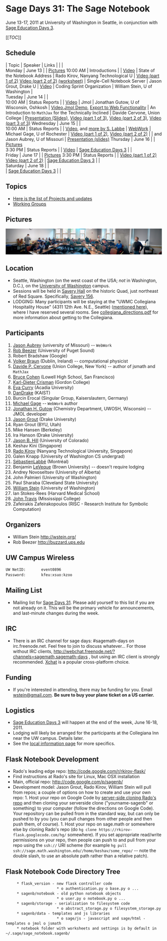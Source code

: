 

# Sage Days 31: The Sage Notebook

June 13-17, 2011 at University of Washington in Seattle, in conjunction with <a href="/education3">Sage Education Days 3</a>. 

[[_TOC_]] 


## Schedule
  |  Topic  |  Speaker  |  Links 
  |   |   |  
 Monday           |  June 13     |    |  <a class="https" href="https://picasaweb.google.com/wstein/20060613Sagedays31Day1">Pictures</a> 
 10:00 AM  |  Introductions                  |     |   <a class="http" href="http://tinyurl.com/427tye5">Video</a> 
           |  State of the Notebook Address  |  Rado Kirov, Nanyang Technological U      |  <a class="http" href="http://tinyurl.com/44fgkkf">Video (part 1 of 2)</a> <a class="http" href="http://tinyurl.com/3q2gkxr">Video (part 2 of 2)</a> <a class="http" href="http://flask.sagenb.org/home/pub/85/">(worksheet)</a>
           |  Single-Cell Notebook Server    |  Jason Grout, Drake U                     |  <a class="http" href="http://tinyurl.com/6f7sm97">Video</a>
           |  Coding Sprint Organization     |  William Stein, U of Washington           |  
 Tuesday          |  June 14     |   |  
 10:00 AM  |  Status Reports                 |                                           |  <a class="http" href="http://tinyurl.com/4y3vxnx">Video</a> 
   |  Jmol                           |  Jonathan Gutow, U of Wisconsin, Oshkosh  |  <a class="http" href="http://tinyurl.com/3e9f2g3">Video</a>,<a class="http" href="http://www.uwosh.edu/faculty_staff/gutow/Jmol_Web_Page_Maker/Examples/Jmol_Demo.html">Jmol Demo</a>, <a class="http" href="http://www.uwosh.edu/faculty_staff/gutow/Jmol_Web_Page_Maker/Export_to_web_tutorial.shtml">Export to Web Functionality</a> 
           |  An Introduction to `MathJax` for the Technically Inclined  |  Davide Cervone, Union College   |  <a class="http" href="http://www.math.union.edu/locate/Cervone/talks/2011-06-14.sagedays/">Presentation (Slides)</a>, <a class="http" href="http://tinyurl.com/68gjhl7">Video (part 1 of 3)</a>, <a class="http" href="http://tinyurl.com/6c8rdhb">Video (part 2 of 3)</a>, <a class="http" href="http://tinyurl.com/6xy9txh">Video (part 3 of 3)</a> 
 Wednesday        |  June 15     |   |  
 10:00 AM  |  Status Reports                 |                                           |  <a class="http" href="http://tinyurl.com/3hubsen">Video</a>, and <a class="http" href="http://tinyurl.com/4xc5pfy">more by S. Labbe</a> 
           |  <a class="http" href="http://webwork.maa.org/">WebWork</a>                      |  Michael Gage, U of Rochester             |  <a class="http" href="http://tinyurl.com/3od5c32">Video (part 1 of 2)</a>, <a class="http" href="http://tinyurl.com/43rlawt">Video (part 2 of 2)</a>
           |                                 |  and Jason Aubrey, U of Missouri          | <a href="days31/2011_06_15_sage.pdf">Presentation (slides)</a> 
 Thursday  |  June 16  |   |  <a class="https" href="https://picasaweb.google.com/wstein/20110616Sagedays31Day4">Pictures</a>  
  3:30 PM  |  Status Reports                 |    |   <a class="http" href="http://tinyurl.com/3jsht4q">Video</a> 
           |  <a class="http" href="http://wiki.sagemath.org/education3">Sage Education Days 3</a>  |    |  
 Friday  |  June 17  |   |  <a class="https" href="https://picasaweb.google.com/wstein/20110617Sd31Day5">Pictures</a> 
  3:30 PM  |  Status Reports                 |    |  <a class="http" href="http://tinyurl.com/3fbzd8q">Video (part 1 of 2)</a>  <a class="http" href="http://tinyurl.com/3o7zahf">Video (part 2 of 2)</a> 
           |  <a class="http" href="http://wiki.sagemath.org/education3">Sage Education Days 3</a>  |    |  
 Saturday  |  June 18  |   |  
           |  <a class="http" href="http://wiki.sagemath.org/education3">Sage Education Days 3</a>  |    |  


## Topics

* <a href="/days31/projects">Here is the list of Projects and updates</a> 
* <a href="/days31/workinggroups">Working Groups</a> 

## Pictures

![days31/sd31-savery-2011-06-16.jpg](days31/sd31-savery-2011-06-16.jpg) 


## Location

* Seattle, Washington (on the west coast of the USA; *not* in Washington, D.C.), on the <a class="http" href="http://www.washington.edu/">University of Washington</a> campus. 
* Sessions will be held in <a class="http" href="http://www.washington.edu/maps/?l=SAV">Savery Hall</a> on the historic Quad, just northeast of Red Square.  Specifically, <a class="http" href="http://www.css.washington.edu/room/SAV+156">Savery 156</a>. 
* LODGING: Many participants will be staying at the "UWMC Collegiana Hospitality House" (4311 12th Ave. N.E., Seattle)  (<a class="http" href="http://uwmedicine.washington.edu/Patient-Care/Locations/UWMC/Patient-Family-Resources/Pages/Patient-Family-Housing.aspx">mentioned here</a>), where I have reserved several rooms.  See <a href="days31/collegiana_directions.pdf">collegiana_directions.pdf</a> for more information about getting to the Collegiana. 

## Participants

1. <a class="http" href="http://www.math.missouri.edu/personnel/other/aubreyj.html">Jason Aubrey</a> (university of Missouri) -- `WebWork` 
1. <a class="http" href="http://buzzard.ups.edu/">Rob Beezer</a> (University of Puget Sound)  
1. Robert Bradshaw (Google)  
1. <a class="https" href="https://profiles.google.com/vbraun.name/about">Volker Braun</a> (Dublin, Ireland) -- computational physicist 
1. <a class="http" href="http://www.math.union.edu/~dpvc/">Davide P. Cervone</a> (Union College, New York) -- author of jsmath and `MathJax` 
1. <a class="http" href="http://www.cgl.ucsf.edu/home/bic">Bruce Cohen</a> (Lowell High School, San Francisco) 
1. <a class="http" href="http://www.math.gordon.edu/~kcrisman/">Karl-Dieter Crisman</a> (Gordon College) 
1. <a class="http" href="http://www.acadiau.ca/~ecurry">Eva Curry</a> (Acadia University) 
1. <a href="/DanDrake">DanDrake</a> (KAIST) 
1. Burcin Erocal (Singular Group, Kaiserslautern, Germany) 
1. <a class="http" href="http://webhost.math.rochester.edu/gage/bio">Michael Gage</a> -- `WebWork` author 
1. <a class="http" href="http://www.uwosh.edu/facstaff/gutow/">Jonathan H. Gutow</a> (Chemistry Department, UWOSH, Wisconsin)  -- JMOL developer 
1. <a class="http" href="http://artsci.drake.edu/grout/doku.php/">Jason Grout</a> (Drake University) 
1. Ryan Grout (BYU, Utah) 
1. Mike Hansen (Berkeley) 
1. Ira Hanson (Drake University) 
1. <a class="http" href="http://www.jasonbhill.com">Jason B. Hill</a> (University of Colorado) 
1. Keshav Kini (Singapore) 
1. <a class="http" href="http://radokirov.com/">Rado Kirov</a> (Nanyang Technological University, Singapore) 
1. Galen Knapp (University of Washington CS undergrad) 
1. <a href="/S%C3%A9bastienLabb%C3%A9">SébastienLabbé</a> (Montréal) 
1. Benjamin <a href="/LeVeque">LeVeque</a> (Brown University) -- doesn't require lodging 
1. Andrey Novoseltsev (University of Alberta) 
1. John Palmieri (University of Washington) 
1. Paul Sharaba (Cleveland State University) 
1. <a class="http" href="http://wstein.org/">William Stein</a> (University of Washington) 
1. Ian Stokes-Rees (Harvard Medical School) 
1. <a class="http" href="http://www.mc.edu/faculty/travis">John Travis</a> (Mississippi College) 
1. Zafeirakis Zafeirakopoulos (RISC - Research Institute for Symbolic Computation) 

## Organizers

* William Stein <a class="http" href="http://wstein.org/">http://wstein.org/</a> 
* Rob Beezer <a class="http" href="http://buzzard.ups.edu">http://buzzard.ups.edu</a> 

## UW Campus Wireless


```txt
UW NetID:       event0896
Password:       kfeu:xsuo:kzoo
```

## Mailing List

* Mailing list for <a class="http" href="http://groups.google.com/group/sagedays31">Sage Days 31</a>.  Please add yourself to this list if you are not already on it.  This will be the primary vehicle for announcements, and last-minute changes during the week. 

## IRC

* There is an IRC channel for sage days: #sagemath-days on irc.freenode.net. Feel free to join to discuss whatever...   For those without IRC clients, <a href="http://webchat.freenode.net/?channels=sagemath,sagemath-days">http://webchat.freenode.net/?channels=sagemath,sagemath-days</a> , but using an IRC client is strongly recommended. <a class="http" href="http://xchat.org/">Xchat</a> is a popular cross-platform choice. 

## Funding

* If you're interested in attending, there may be funding for you.   Email <a href="mailto:wstein@gmail.com">wstein@gmail.com</a>.  **Be sure to buy your plane ticket on a US carrier.** 

## Logistics

* <a href="/education3">Sage Education Days 3</a> will happen at the end of the week, June 16-18, 2011. 
* Lodging will likely be arranged for the participants at the Collegiana Inn near the UW campus.  Details later. 
* See the <a href="/uw-local-info">local information page</a> for more specifics. 

## Flask Notebook Development

   * Rado's leading edge repo:  <a class="http" href="http://code.google.com/r/rkirov-flask/">http://code.google.com/r/rkirov-flask/</a> 
   * Find instructions at Rado's site for Linux, Mac OSX installation 
   * Main, official repo: <a class="http" href="http://code.google.com/p/sagenb/">http://code.google.com/p/sagenb/</a> 
   * Development model:  Jason Grout, Rado Kirov, William Stein will pull from repos; a couple of options on how to create and use your own repo: 
         1. Host your repo on Google Code by <a class="https" href="https://code.google.com/r/rkirov-flask/source/createClone">server-side cloning Rado's repo</a> and then cloning your serverside clone ("yourname-sagenb" or something) to your computer (follow the directions on Google Code). Your repository can be pulled from in the standard way, but can only be pushed to by you (you can pull changes from other people and then push them, of course). 
         1. Host your repo on sage.math or somewhere else by cloning Rado's repo (do `hg clone https://rkirov-flask.googlecode.com/hg/` somewhere). If you set appropriate read/write permissions on your repo, then people can push to and pull from your repo using the `ssh://` URI scheme (for example `hg pull ssh://sage.math.washington.edu//home/keshav/some_repo/` -- note the double slash, to use an absolute path rather than a relative patch). 

## Flask Notebook Code Directory Tree

         * flask_version - new flask controller code 
                           * o authentication.py o base.py o ... 
         * sagenb/notebook - old python notebook objects 
                           * o user.py o notebook.py o ... 
         * sagenb/storage - serialization to filesystem code 
                           * o abstract_storage.py o filesystem_storage.py 
         * sagenb/data - templates and js libraries 
                           * o sage/js - javascript and sage/html - templates o jmol o jsmath 
         * notebook folder with worksheets and settings is by default in ~/.sage/sage_notebook.sagenb/ 